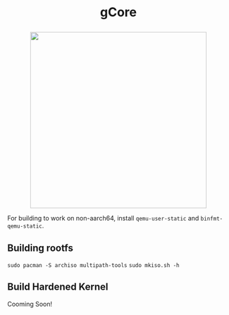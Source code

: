  <h1><p align="center">gCore</p></h1>
<p align="center"><img src="https://user-images.githubusercontent.com/120978605/210135754-05ed3664-e32b-4bf3-b1b3-20b61311c6a3.png" width="400" /></p>


For building to work on non-aarch64, install `qemu-user-static` and `binfmt-qemu-static`.

## Building rootfs
``sudo pacman -S archiso multipath-tools``
`` sudo mkiso.sh -h ``

## Build Hardened Kernel

Cooming Soon!

